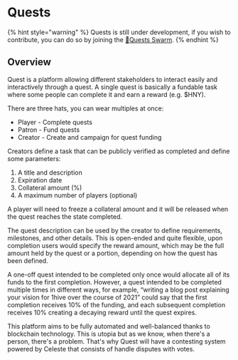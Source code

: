 # Quests

{% hint style="warning" %}
Quests is still under development, if you wish to contribute, you can do so by joining the [🌟Quests Swarm](../community/swarms/quests.md).
{% endhint %}

## Overview

Quest is a platform allowing different stakeholders to interact easily and interactively through a quest. A single quest is basically a fundable task where some people can complete it and earn a reward \(e.g. $HNY\).

There are three hats, you can wear multiples at once:

* Player - Complete quests
* Patron - Fund quests
* Creator - Create and campaign for quest funding

Creators define a task that can be publicly verified as completed and define some parameters:

1. A title and description
2. Expiration date
3. Collateral amount \(%\)
4. A maximum number of players \(optional\)

A player will need to freeze a collateral amount and it will be released when the quest reaches the state completed.

The quest description can be used by the creator to define requirements, milestones, and other details. This is open-ended and quite flexible, upon completion users would specify the reward amount, which may be the full amount held by the quest or a portion, depending on how the quest has been defined.

A one-off quest intended to be completed only once would allocate all of its funds to the first completion. However, a quest intended to be completed multiple times in different ways, for example, “writing a blog post explaining your vision for 1hive over the course of 2021” could say that the first completion receives 10% of the funding, and each subsequent completion receives 10% creating a decaying reward until the quest expires.

This platform aims to be fully automated and well-balanced thanks to blockchain technology. This is utopia but as we know, when there's a person, there's a problem. That's why Quest will have a contesting system powered by Celeste that consists of handle disputes with votes.

